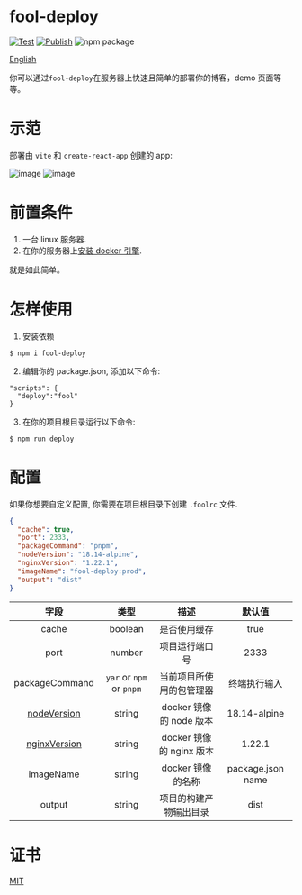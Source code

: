 # fool-deploy

[![Test](https://github.com/thomas-void0/fool-deploy/actions/workflows/test.yml/badge.svg)](https://github.com/thomas-void0/fool-deploy/actions/workflows/test.yml)
[![Publish](https://github.com/thomas-void0/fool-deploy/actions/workflows/publish.yml/badge.svg)](https://github.com/thomas-void0/fool-deploy/actions/workflows/publish.yml) <img src="https://img.shields.io/npm/v/fool-deploy.svg" alt="npm package">

[English](./README.md)

你可以通过`fool-deploy`在服务器上快速且简单的部署你的博客，demo 页面等等。

# 示范

部署由 `vite` 和 `create-react-app` 创建的 app:

![image](https://user-images.githubusercontent.com/48620706/227898197-5314717d-5184-4d64-b7c9-d6f0bfe9b8d2.png)
![image](https://user-images.githubusercontent.com/48620706/227898276-aeea45d6-9d6b-40f4-90cc-aa48b73ba420.png)

# 前置条件

1. 一台 linux 服务器.
2. 在你的服务器上[安装 docker 引擎](https://docs.docker.com/engine/install/centos/).

就是如此简单。

# 怎样使用

1. 安装依赖

```shell
$ npm i fool-deploy
```

2. 编辑你的 package.json, 添加以下命令:

```shell
"scripts": {
  "deploy":"fool"
}
```

3. 在你的项目根目录运行以下命令:

```shell
$ npm run deploy
```

# 配置

如果你想要自定义配置, 你需要在项目根目录下创建 `.foolrc` 文件.

```json
{
  "cache": true,
  "port": 2333,
  "packageCommand": "pnpm",
  "nodeVersion": "18.14-alpine",
  "nginxVersion": "1.22.1",
  "imageName": "fool-deploy:prod",
  "output": "dist"
}
```

|                      字段                      |           类型           |           描述           |      默认值       |
| :--------------------------------------------: | :----------------------: | :----------------------: | :---------------: |
|                     cache                      |         boolean          |       是否使用缓存       |       true        |
|                      port                      |          number          |      项目运行端口号      |       2333        |
|                 packageCommand                 | `yar` or `npm` or `pnpm` | 当前项目所使用的包管理器 |   终端执行输入    |
|  [nodeVersion](https://hub.docker.com/_/node)  |          string          | docker 镜像的 node 版本  |   18.14-alpine    |
| [nginxVersion](https://hub.docker.com/_/nginx) |          string          | docker 镜像的 nginx 版本 |      1.22.1       |
|                   imageName                    |          string          |    docker 镜像的名称     | package.json name |
|                     output                     |          string          |  项目的构建产物输出目录  |       dist        |

# 证书

[MIT](./LICENSE)
